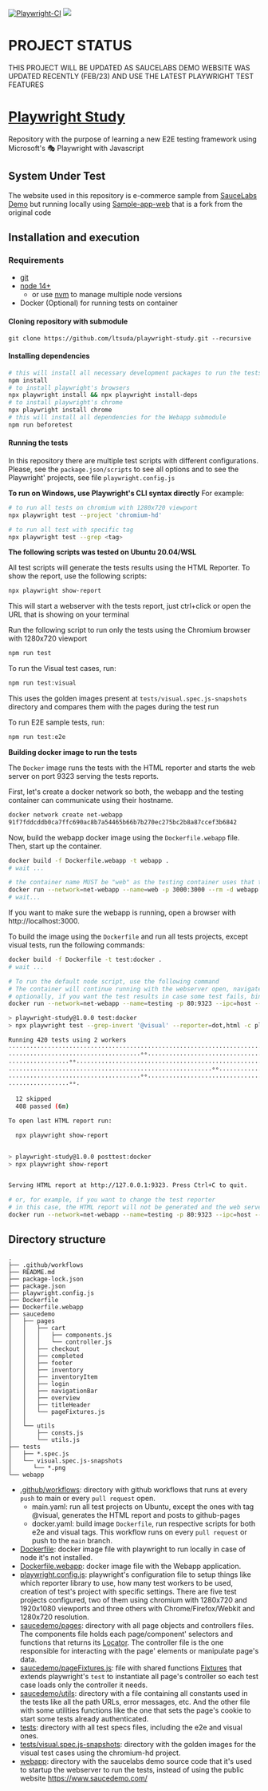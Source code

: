 [![Playwright-CI](https://github.com/ltsuda/playwright-study/actions/workflows/main.yml/badge.svg)](https://github.com/ltsuda/playwright-study/actions/workflows/main.yml)
[![](https://img.shields.io/badge/README-Portuguese%7CBR-blue)](https://github.com/ltsuda/playwright-study/blob/main/README-ptbr.md)


# PROJECT STATUS
THIS PROJECT WILL BE UPDATED AS SAUCELABS DEMO WEBSITE WAS UPDATED RECENTLY (FEB/23) AND USE THE LATEST PLAYWRIGHT TEST FEATURES


# [Playwright Study](https://playwright.dev/)

Repository with the purpose of learning a new E2E testing framework using Microsoft's 🎭 Playwright with Javascript

## System Under Test

The website used in this repository is e-commerce sample from [SauceLabs Demo](https://www.saucedemo.com/) but running locally using [Sample-app-web](https://github.com/ltsuda/sample-app-web) that is a fork from the original code

## Installation and execution

### Requirements

-   [git](https://git-scm.com/downloads)
-   [node 14+](https://nodejs.org/en/)
    -   or use [nvm](https://github.com/nvm-sh/nvm) to manage multiple node versions
-   Docker (Optional) for running tests on container

#### Cloning repository with submodule

```text
git clone https://github.com/ltsuda/playwright-study.git --recursive
```

#### Installing dependencies

```bash
# this will install all necessary development packages to run the tests. See package.json to see all packages installed
npm install
# to install playwright's browsers
npx playwright install && npx playwright install-deps
# to install playwright's chrome
npx playwright install chrome
# this will install all dependencies for the Webapp submodule
npm run beforetest
```

#### Running the tests

In this repository there are multiple test scripts with different configurations. Please, see the `package.json/scripts` to see all options and to see the Playwright' projects, see file `playwright.config.js`

**To run on Windows, use Playwright's CLI syntax directly**
For example:

```bash
# to run all tests on chromium with 1280x720 viewport
npx playwright test --project 'chromium-hd'

# to run all test with specific tag
npx playwright test --grep <tag>
```

**The following scripts was tested on Ubuntu 20.04/WSL**

All test scripts will generate the tests results using the HTML Reporter. To show the report, use the following scripts:

```bash
npx playwright show-report
```

This will start a webserver with the tests report, just ctrl+click or open the URL that is showing on your terminal

Run the following script to run only the tests using the Chromium browser with 1280x720 viewport

```bash
npm run test
```

To run the Visual test cases, run:

```bash
npm run test:visual
```

This uses the golden images present at `tests/visual.spec.js-snapshots` directory and compares them with the pages during the test run

To run E2E sample tests, run:

```bash
npm run test:e2e
```

**Building docker image to run the tests**

The `Docker` image runs the tests with the HTML reporter and starts the web server on port 9323 serving the tests reports.

First, let's create a docker network so both, the webapp and the testing container can communicate using their hostname.

```bash
docker network create net-webapp
91f7fddcddb0ca7ffc690ac8b7a54465b66b7b270ec275bc2b8a87ccef3b6842
```

Now, build the webapp docker image using the `Dockerfile.webapp` file. Then, start up the container.

```bash
docker build -f Dockerfile.webapp -t webapp .
# wait ...

# the container name MUST be "web" as the testing container uses that to access the webapp
docker run --network=net-webapp --name=web -p 3000:3000 --rm -d webapp
# wait...
```

If you want to make sure the webapp is running, open a browser with http://localhost:3000.

To build the image using the `Dockerfile` and run all tests projects, except visual tests, run the following commands:

```bash
docker build -f Dockerfile -t test:docker .
# wait ...

# To run the default node script, use the following command
# The container will continue running with the webserver open, navigate to http://localhost to see the test reports and press CTRL+C to stop the webserver and remove the container
# optionally, if you want the test results in case some test fails, bind a volume to host with "-v /fullpath:/tester" on the docker command
docker run --network=net-webapp --name=testing -p 80:9323 --ipc=host --rm test:docker

> playwright-study@1.0.0 test:docker
> npx playwright test --grep-invert '@visual' --reporter=dot,html -c playwright.config-docker.js ||:

Running 420 tests using 2 workers
················································································
·····································°°·········································
·················°°··························································°·°
·························································°°·····················
·····································°°·········································
·················°°·

  12 skipped
  408 passed (6m)

To open last HTML report run:

  npx playwright show-report


> playwright-study@1.0.0 posttest:docker
> npx playwright show-report


Serving HTML report at http://127.0.0.1:9323. Press Ctrl+C to quit.

# or, for example, if you want to change the test reporter
# in this case, the HTML report will not be generated and the web server will not run
docker run --network=net-webapp --name=testing -p 80:9323 --ipc=host --rm test:docker npx playwright test --grep-invert '@visual' --project 'chromium-hd' --reporter=list
```

## Directory structure

```text
.
├── .github/workflows
├── README.md
├── package-lock.json
├── package.json
├── playwright.config.js
├── Dockerfile
├── Dockerfile.webapp
├── saucedemo
│   ├── pages
│   │   ├── cart
│   │   │   ├── components.js
│   │   │   └── controller.js
│   │   ├── checkout
│   │   ├── completed
│   │   ├── footer
│   │   ├── inventory
│   │   ├── inventoryItem
│   │   ├── login
│   │   ├── navigationBar
│   │   ├── overview
│   │   ├── titleHeader
│   │   └── pageFixtures.js
│   │
│   └── utils
│       ├── consts.js
│       └── utils.js
├── tests
│   ├── *.spec.js
│   └── visual.spec.js-snapshots
│      └── *.png
└── webapp
```

-   [.github/workflows](https://github.com/ltsuda/playwright-study/tree/main/.github/workflows): directory with github workflows that runs at every `push` to main or every `pull request` open.
    -   main.yaml: run all test projects on Ubuntu, except the ones with tag @visual, generates the HTML report and posts to github-pages
    -   docker.yaml: build image `Dockerfile`, run respective scripts for both e2e and visual tags. This workflow runs on every `pull request` or push to the `main` branch.
-   [Dockerfile](https://github.com/ltsuda/playwright-study/blob/main/Dockerfile): docker image file with playwright to run locally in case of node it's not installed.
-   [Dockerfile.webapp](https://github.com/ltsuda/playwright-study/blob/main/Dockerfile.webapp): docker image file with the Webapp application.
-   [playwright.config.js](https://github.com/ltsuda/playwright-study/blob/main/playwright.config.js): playwright's configuration file to setup things like which reporter library to use, how many test workers to be used, creation of test's project with specific settings. There are five test projects configured, two of them using chromium with 1280x720 and 1920x1080 viewports and three others with Chrome/Firefox/Webkit and 1280x720 resolution.
-   [saucedemo/pages](https://github.com/ltsuda/playwright-study/tree/main/saucedemo/pages): directory with all page objects and controllers files. The components file holds each page/component' selectors and functions that returns its [Locator](https://playwright.dev/docs/api/class-locator). The controller file is the one responsible for interacting with the page' elements or manipulate page's data.
-   [saucedemo/pageFixtures.js](https://github.com/ltsuda/playwright-study/blob/main/saucedemo/pages/pageFixtures.js): file with shared functions [Fixtures](https://playwright.dev/docs/test-fixtures) that extends playwright's `test` to instantiate all page's controller so each test case loads only the controller it needs.
-   [saucedemo/utils](https://github.com/ltsuda/playwright-study/tree/main/saucedemo/utils): directory with a file containing all constants used in the tests like all the path URLs, error messages, etc. And the other file with some utilities functions like the one that sets the page's cookie to start some tests already authenticated.
-   [tests](https://github.com/ltsuda/playwright-study/tree/main/tests): directory with all test specs files, including the e2e and visual ones.
-   [tests/visual.spec.js-snapshots](https://github.com/ltsuda/playwright-study/tree/main/tests/visual.spec.js-snapshots): directory with the golden images for the visual test cases using the chromium-hd project.
-   [webapp](https://github.com/ltsuda/playwright-study/tree/main/webapp): directory with the saucelabs demo source code that it's used to startup the webserver to run the tests, instead of using the public website https://www.saucedemo.com/
